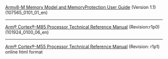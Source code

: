 [Armv8-M Memory Model and MemoryProtection User Guide][id_link1] (Version 1.1)(107565_0101_01_en)
 ___ 
[Arm® Cortex®-M85 Processor Technical Reference Manual][id_link2] (Revision:r1p0) (101924_0100_06_en)
 ___ 
[Arm® Cortex®-M55 Processor Technical Reference Manual][id_link3] (Revision: r1p1) online html format


[id_link1]: https://documentation-service.arm.com/static/64c783b138511951cb7a2575?token=
[id_link2]: https://documentation-service.arm.com/static/641a35e18df5201251be9dec?token=
[id_link3]: https://developer.arm.com/documentation/101051/latest/
